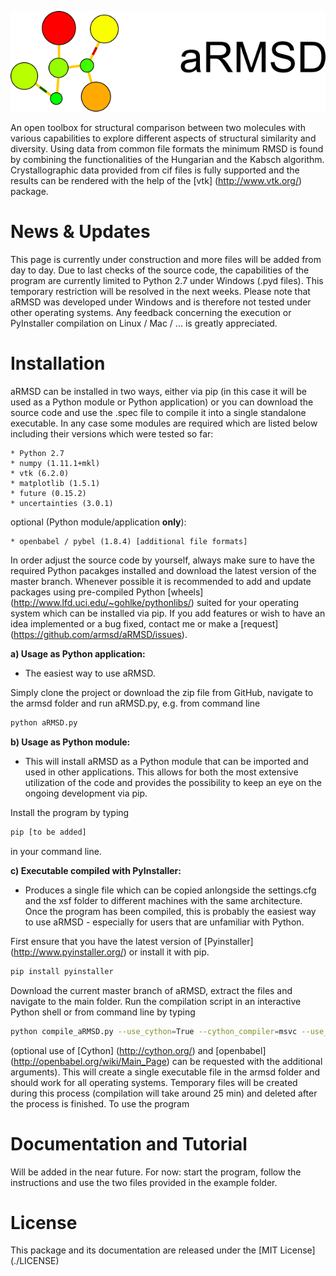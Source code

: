 
![alt tag](./aRMSD_logo.png)

An open toolbox for structural comparison between two molecules with various capabilities to explore different aspects of structural similarity and diversity. Using data from common file formats the minimum RMSD is found by combining the functionalities of the Hungarian and the Kabsch algorithm. Crystallographic data provided from cif files is fully supported and the results can be rendered with the help of the [vtk] (http://www.vtk.org/) package.

# News & Updates
This page is currently under construction and more files will be added from day to day. Due to last checks of the source code, the capabilities of the program are currently limited to Python 2.7 under Windows (.pyd files). This temporary restriction will be resolved in the next weeks. Please note that aRMSD was developed under Windows and is therefore not tested under other operating systems. Any feedback concerning the execution or PyInstaller compilation on Linux / Mac / ... is greatly appreciated.

# Installation
aRMSD can be installed in two ways, either via pip (in this case it will be used as a Python module or Python application) or you can download the source code and use the .spec file to compile it into a single standalone executable. In any case some modules are required which are listed below including their versions which were tested so far:

    * Python 2.7
    * numpy (1.11.1+mkl)
    * vtk (6.2.0)
    * matplotlib (1.5.1)
    * future (0.15.2)
    * uncertainties (3.0.1)

optional (Python module/application **only**):

    * openbabel / pybel (1.8.4) [additional file formats]

In order adjust the source code by yourself, always make sure to have the required Python pacakges installed and download the latest version of the master branch. Whenever possible it is recommended to add and update packages using pre-compiled Python [wheels] (http://www.lfd.uci.edu/~gohlke/pythonlibs/) suited for your operating system which can be installed via pip. If you add features or wish to have an idea implemented or a bug fixed, contact me or make a [request] (https://github.com/armsd/aRMSD/issues).

**a) Usage as Python application:**

- The easiest way to use aRMSD.

Simply clone the project or download the zip file from GitHub, navigate to the armsd folder and run aRMSD.py, e.g. from command line

```bash
python aRMSD.py
```

**b) Usage as Python module:**

- This will install aRMSD as a Python module that can be imported and used in other applications. This allows for both the most extensive utilization of the code and provides the possibility to keep an eye on the ongoing development via pip.

Install the program by typing

```bash
pip [to be added]
```

in your command line.

**c) Executable compiled with PyInstaller:**

- Produces a single file which can be copied anlongside the settings.cfg and the xsf folder to different machines with the same architecture. Once the program has been compiled, this is probably the easiest way to use aRMSD - especially for users that are unfamiliar with Python. 

First ensure that you have the latest version of [Pyinstaller] (http://www.pyinstaller.org/) or install it with pip.

```bash
pip install pyinstaller
```

Download the current master branch of aRMSD, extract the files and navigate to the main folder. Run the compilation script in an interactive Python shell or from command line by typing

```bash
python compile_aRMSD.py --use_cython=True --cython_compiler=msvc --use_openbabel=True
```
(optional use of [Cython] (http://cython.org/) and [openbabel] (http://openbabel.org/wiki/Main_Page) can be requested with the additional arguments). This will create a single executable file in the armsd folder and should work for all operating systems. Temporary files will be created during this process (compilation will take around 25 min) and deleted after the process is finished. To use the program

# Documentation and Tutorial
Will be added in the near future. For now: start the program, follow the instructions and use the two files provided in the example folder.

# License
This package and its documentation are released under the [MIT License] (./LICENSE)

